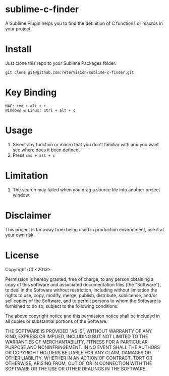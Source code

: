 sublime-c-finder
================

A Sublime Plugin helps you to find the definition of C functions or macros in your project.

Install
====

Just clone this repo to your Sublime Packages folder.

```
git clone git@github.com:reterVision/sublime-c-finder.git
```

Key Binding
=======

```
MAC: cmd + alt + c
Windows & Linux: ctrl + alt + c
```

Usage
====

1. Select any function or macro that you don't familiar with and you want see where does it been defined.
2. Press ```cmd + alt + c```

Limitation
==========

1. The search may failed when you drag a source file into another project window.

Disclaimer
======
This project is far away from being used in production environment, use it at your own risk.

License
====
Copyright (C) <2013> <reterVision>

Permission is hereby granted, free of charge, to any person obtaining a copy of this software and associated documentation files (the "Software"), to deal in the Software without restriction, including without limitation the rights to use, copy, modify, merge, publish, distribute, sublicense, and/or sell copies of the Software, and to permit persons to whom the Software is furnished to do so, subject to the following conditions:

The above copyright notice and this permission notice shall be included in all copies or substantial portions of the Software.

THE SOFTWARE IS PROVIDED "AS IS", WITHOUT WARRANTY OF ANY KIND, EXPRESS OR IMPLIED, INCLUDING BUT NOT LIMITED TO THE WARRANTIES OF MERCHANTABILITY, FITNESS FOR A PARTICULAR PURPOSE AND NONINFRINGEMENT. IN NO EVENT SHALL THE AUTHORS OR COPYRIGHT HOLDERS BE LIABLE FOR ANY CLAIM, DAMAGES OR OTHER LIABILITY, WHETHER IN AN ACTION OF CONTRACT, TORT OR OTHERWISE, ARISING FROM, OUT OF OR IN CONNECTION WITH THE SOFTWARE OR THE USE OR OTHER DEALINGS IN THE SOFTWARE.

